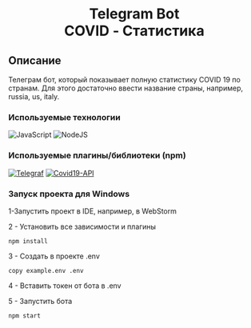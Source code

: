 <h1 align="center">Telegram Bot <br> COVID - Статистика</h1>

## Описание
Телеграм бот, который показывает полную статистику COVID 19 по странам. Для этого достаточно ввести название страны, например, russia, us, italy.

### Используемые технологии
![JavaScript](https://img.shields.io/badge/-JavaScript-black?style=flat-square&logo=javascript)
![NodeJS](https://img.shields.io/badge/-Node.js-black?style=flat-square&logo=node.js)


### Используемые плагины/библиотеки (npm)
[![Telegraf](https://img.shields.io/badge/-Telegraf.js-black?style=flat-square&logo=telegraf.js)](https://www.npmjs.com/package/telegraf)
[![Covid19-API](https://img.shields.io/badge/-Covid19_api-black?style=flat-square&logo=covid19-api)](https://www.npmjs.com/package/covid19-api)


### Запуск проекта для Windows

1-Запустить проект в IDE, например, в WebStorm

2 - Установить все зависимости и плагины
```
npm install
```
3 - Создать в проекте .env
```
copy example.env .env
```
4 - Вставить токен от бота в .env

5 - Запустить бота
```
npm start
```
